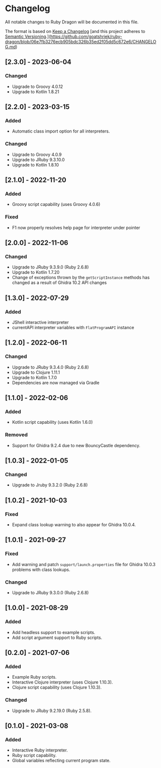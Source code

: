 # Changelog
All notable changes to Ruby Dragon will be documented in this file.

The format is based on [Keep a Changelog](https://keepachangelog.com/en/1.0.0/)
[and this project adheres to [Semantic Versioning](https://semver.org/spec/v2.0.0.html).](https://github.com/goatshriek/ruby-dragon/blob/06e7fb3276ecb905bdc326b35ed2f05dd5c672e6/CHANGELOG.md)


## [2.3.0] - 2023-06-04
### Changed
 - Upgrade to Groovy 4.0.12
 - Upgrade to Kotlin 1.8.21


## [2.2.0] - 2023-03-15
### Added
 - Automatic class import option for all interpreters.

### Changed
 - Upgrade to Groovy 4.0.9
 - Upgrade to JRuby 9.3.10.0
 - Upgrade to Kotlin 1.8.10


## [2.1.0] - 2022-11-20
### Added
 - Groovy script capability (uses Groovy 4.0.6)

### Fixed
 - F1 now properly resolves help page for interpreter under pointer


## [2.0.0] - 2022-11-06
### Changed
 - Upgrade to JRuby 9.3.9.0 (Ruby 2.6.8)
 - Upgrade to Kotlin 1.7.20
 - Change of exceptions thrown by the `getScriptInstance` methods has changed
   as a result of Ghidra 10.2 API changes


## [1.3.0] - 2022-07-29
### Added
 - JShell interactive interpreter
 - currentAPI interpreter variables with `FlatProgramAPI` instance


## [1.2.0] - 2022-06-11
### Changed
 - Upgrade to JRuby 9.3.4.0 (Ruby 2.6.8)
 - Upgrade to Clojure 1.11.1
 - Upgrade to Kotlin 1.7.0
 - Dependencies are now managed via Gradle


## [1.1.0] - 2022-02-06
### Added
 - Kotlin script capability (uses Kotlin 1.6.0)

### Removed
 - Support for Ghidra 9.2.4 due to new BouncyCastle dependency.

## [1.0.3] - 2022-01-05
### Changed
 - Upgrade to Jruby 9.3.2.0 (Ruby 2.6.8)


## [1.0.2] - 2021-10-03
### Fixed
 - Expand class lookup warning to also appear for Ghidra 10.0.4.


## [1.0.1] - 2021-09-27
### Fixed
 - Add warning and patch `support/launch.properties` file for Ghidra 10.0.3
   problems with class lookups.


### Changed
 - Upgrade to JRuby 9.3.0.0 (Ruby 2.6.8)


## [1.0.0] - 2021-08-29
### Added
 - Add headless support to example scripts.
 - Add script argument support to Ruby scripts.


## [0.2.0] - 2021-07-06
### Added
 - Example Ruby scripts.
 - Interactive Clojure interpreter (uses Clojure 1.10.3).
 - Clojure script capability (uses Clojure 1.10.3).


### Changed
 - Upgrade to JRuby 9.2.19.0 (Ruby 2.5.8).


## [0.1.0] - 2021-03-08
### Added
 - Interactive Ruby interpreter.
 - Ruby script capability.
 - Global variables reflecting current program state.

